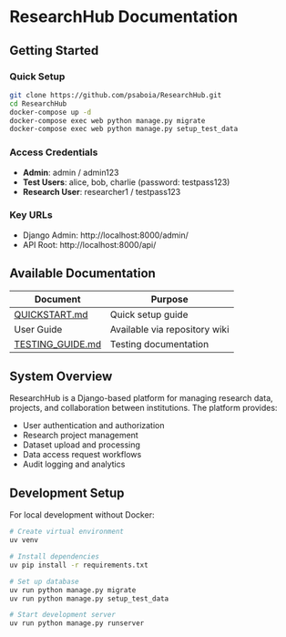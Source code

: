 # ResearchHub Documentation

## Getting Started

### Quick Setup

```bash
git clone https://github.com/psaboia/ResearchHub.git
cd ResearchHub
docker-compose up -d
docker-compose exec web python manage.py migrate
docker-compose exec web python manage.py setup_test_data
```

### Access Credentials

- **Admin**: admin / admin123
- **Test Users**: alice, bob, charlie (password: testpass123)
- **Research User**: researcher1 / testpass123

### Key URLs

- Django Admin: http://localhost:8000/admin/
- API Root: http://localhost:8000/api/

## Available Documentation

| Document | Purpose |
|----------|---------|
| [QUICKSTART.md](QUICKSTART.md) | Quick setup guide |
| User Guide | Available via repository wiki |
| [TESTING_GUIDE.md](TESTING_GUIDE.md) | Testing documentation |

## System Overview

ResearchHub is a Django-based platform for managing research data, projects, and collaboration between institutions. The platform provides:

- User authentication and authorization
- Research project management
- Dataset upload and processing
- Data access request workflows
- Audit logging and analytics

## Development Setup

For local development without Docker:

```bash
# Create virtual environment
uv venv

# Install dependencies
uv pip install -r requirements.txt

# Set up database
uv run python manage.py migrate
uv run python manage.py setup_test_data

# Start development server
uv run python manage.py runserver
```